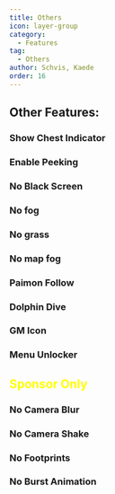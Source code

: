 ```yaml
---
title: Others
icon: layer-group
category:
  - Features
tag:
  - Others
author: Schvis, Kaede
order: 16
---
```


## Other Features:
### Show Chest Indicator
### Enable Peeking
### No Black Screen
### No fog
### No grass
### No map fog
### Paimon Follow
### Dolphin Dive
### GM Icon
### Menu Unlocker
## <span style='color:yellow;'>Sponsor Only</span>
### No Camera Blur
### No Camera Shake
### No Footprints
### No Burst Animation
